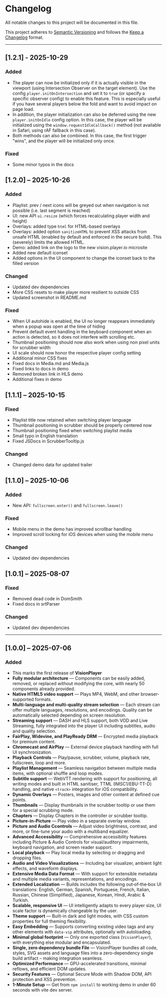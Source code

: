 # Changelog

All notable changes to this project will be documented in this file.

This project adheres to [Semantic Versioning](https://semver.org) and follows the [Keep a Changelog](https://keepachangelog.com/en/1.1.0/) format.

---
## [1.2.1] - 2025-10-29

### Added

- The player can now be initialized only if it is actually visible in the viewport (using Intersection Observer on the target element). Use the config `player.initOnIntersection` and set it to `true` (or specify a specific observer config) to enable this feature. This is especially useful if you have several players below the fold and want to avoid impact on page load.
- In addition, the player initialization can also be deferred using the new `player.initOnIdle` config option. In this case, the player will be initialized using the `window.requestIdleCallback()` method (not available in Safari, using rAF fallback in this case).
- Both methods can also be combined. In this case, the first trigger "wins", and the player will be initialized only once.

### Fixed

- Some minor typos in the docs

## [1.2.0] – 2025-10-26

### Added

- Playlist: prev / next icons will be greyed out when navigation is not possible (i.e. last segment is reached)
- UI: new API `ui.resize` (which forces recalculating player width and height)
- Overlays: added type `html` for HTML-based overlays
- Overlays: added option `sanitizeHTML` to prevent XSS attacks from unsafe HTML (enabled by default and enforced in the secure build). This (severely) limits the allowed HTML.
- Demo: added link on the logo to the new vision.player.io microsite
- Added new default iconset
- Added options in the UI component to change the iconset back to the filled version

### Changed

- Updated dev dependencies
- More CSS resets to make player more resilient to outside CSS
- Updated screenshot in README.md

### Fixed

- When UI autohide is enabled, the UI no longer reappears immediately when a popup was open at the time of hiding
- Prevent default event handling in the keyboard component when an action is detected, so it does not interfere with scrolling etc.
- Thumbnail positioning should now also work when using non pixel units for scrubber width
- UI scale should now honor the respective player config setting
- Additional minor CSS fixes
- Fixed docs in Media.md and Media.js
- Fixed links to docs in demo
- Removed broken link in HLS demo
- Additional fixes in demo

## [1.1.1] – 2025-10-15

### Fixed

- Playlist title now retained when switching player language
- Thumbnail positioning in scrubber should be properly centered now
- Thumbnail positioning fixed when switching playlist media
- Small typo in English translation
- Fixed JSDocs in ScrubberTooltip.js

### Changed

- Changed demo data for updated trailer

## [1.1.0] – 2025-10-06

### Added

- New API: `fullscreen.enter()` and `fullscreen.leave()`

### Fixed

- Mobile menu in the demo has improved scrollbar handling
- Improved scroll locking for iOS devices when using the mobile menu

### Changed

- Updated dev dependencies

## [1.0.1] – 2025-08-07

### Fixed

- Removed dead code in DomSmith
- Fixed docs in srtParser

### Changed

- Updated dev dependencies

---

## [1.0.0] – 2025-07-06

### Added

- This marks the first release of **VisionPlayer**
- **Fully modular architecture** — Components can be easily added, removed, or replaced without modifying the core, with nearly 50 components already provided.
- **Native HTML5 video support** — Plays MP4, WebM, and other browser-supported formats.
- **Multi-language and multi-quality stream selection** — Each stream can offer multiple languages, resolutions, and encodings. Quality can be automatically selected depending on screen resolution.
- **Streaming support** — DASH and HLS support, both VOD and Live Streaming, fully integrated into the player UI including subtitles, audio and quality selection.
- **FairPlay, Widevine, and PlayReady DRM** — Encrypted media playback for premium content.
- **Chromecast and AirPlay** — External device playback handling with full UI synchronization.
- **Playback Controls** — Play/pause, scrubber, volume, playback rate, fullscreen, loop and more.
- **Playlist Management** — Seamless navigation between multiple media items, with optional shuffle and loop modes.
- **Subtitle support** — WebVTT rendering with support for positioning, all writing modes and built in HTML sanitiser, TTML (IMSC1/EBU-TT-D) handling, and native `<track>` integration for iOS compatibility.
- **Dynamic Overlays** — Posters, images and other content at defined cue points.
- **Thumbnails** — Display thumbnails in the scrubber tooltip or use them for a special scrubbing mode.
- **Chapters** — Display Chapters in the controller or scrubber tooltip.
- **Picture-in-Picture** — Play video in a separate overlay window.
- **Picture and Audio Ccontrols** — Adjust video brightness, contrast, and more, or fine-tune your audio with a multiband equalizer.
- **Advanced Accessibility** — Comprehensive accessibility features including Picture & Audio Controls for visual/auditory impairments, keyboard navigation, and screen reader support.
- **Local playback** — Play local media by selecting or dragging and dropping files.
- **Audio and Video Visualizations** — Including bar visualizer, ambient light effects, and waveform displays.
- **Extensive Media Data Format** — With support for extensible metadata and multiple media variants, representations, and encodings.
- **Extended Localization** — Builds includes the following out‑of‑the‑box UI translations: English, German, Spanish, Portuguese, French, Italian, Russian, Chinese (Simplified), Japanese, Korean, Hindi, Arabic & Turkish.
- **Scalable, responsive UI** — UI intelligently adapts to every player size, UI scale factor is dynamically changeable by the user.
- **Theme support** — Built-in dark and light modes, with CSS custom properties for full theming flexibility.
- **Easy Embedding** — Supports converting existing video tags and any other elements with `data-vip` attributes, optionally with autoloading.
- **Minimal global footprint** — Only one exported class (`VisionPlayer`), with everything else modular and encapsulated.
- **Single, zero dependency bundle File** — VisionPlayer bundles all code, styles, SVG assets and language files into a zero-dependency single build artifact – making integration seamless.
- **Optimized Performance** — GPU-accelerated transitions, minimal reflows, and efficient DOM updates.
- **Security Features** — Optional Secure Mode with Shadow DOM, API protection and XSS prevention.
- **1-Minute Setup** — Get from `npm install` to working demo in under 60 seconds with vite dev server.